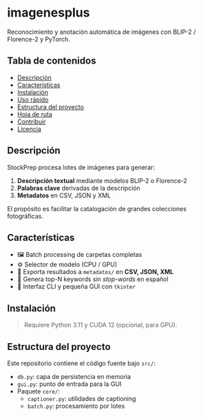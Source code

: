 # imagenesplus

Reconocimiento y anotación automática de imágenes con BLIP-2 / Florence-2 y PyTorch.

## Tabla de contenidos
- [Descripción](#descripción)
- [Características](#características)
- [Instalación](#instalación)
- [Uso rápido](#uso-rápido)
- [Estructura del proyecto](#estructura-del-proyecto)
- [Hoja de ruta](#hoja-de-ruta)
- [Contribuir](#contribuir)
- [Licencia](#licencia)

## Descripción
StockPrep procesa lotes de imágenes para generar:
1. **Descripción textual** mediante modelos BLIP-2 o Florence-2  
2. **Palabras clave** derivadas de la descripción  
3. **Metadatos** en CSV, JSON y XML

El propósito es facilitar la catalogación de grandes colecciones fotográficas.

## Características
- 🖼️ Batch processing de carpetas completas  
- ⚙️ Selector de modelo (CPU / GPU)  
- 📄 Exporta resultados a `metadatos/` en **CSV, JSON, XML**  
- 🔑 Genera top-N keywords sin *stop-words* en español  
- 📝 Interfaz CLI y pequeña GUI con `tkinter`

## Instalación
> Requiere Python 3.11 y CUDA 12 (opcional, para GPU).

## Estructura del proyecto
Este repositorio contiene el código fuente bajo `src/`:
- `db.py`: capa de persistencia en memoria
- `gui.py`: punto de entrada para la GUI
- Paquete `core/`:
  - `captioner.py`: utilidades de captioning
  - `batch.py`: procesamiento por lotes
